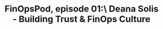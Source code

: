 ---
title: FinOpsPod, episode 01:\ Deana Solis - Building Trust & FinOps Culture
description: FinOps Pod launches for the first time with guest is Deana Solis, Sr. FinOps Engineer at Smarsh. Deana has been an active practitioner member of the FinOps Foundation since early 2020 and has been an active contributor to working groups in the foundation. During the interview, Deana goes over the importance of community, diversity and how to build trust when implementing a FinOps culture.
date-added: Apr 2022
type: Audio
source: FinOps Foundation
label: 
link: https://open.spotify.com/episode/0QCtHDcXuj8YfmGmZiP6ic
cloud-provider: 
  - Multi-Cloud
framework-capabilities:
  - FinOps Education & Enablement
  - Establishing FinOps Culture
permalink: /resources/not-here/
listing: true
---